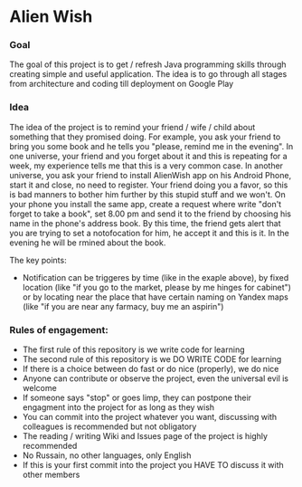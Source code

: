 # Alien Wish

### Goal ###

The goal of this project is to get / refresh Java programming skills through creating simple and useful application. The idea is to go through all stages from architecture and coding till deployment on Google Play

### Idea ###

The idea of the project is to remind your friend / wife / child about something that they promised doing. For example, you ask your friend to bring you some book and he tells you "please, remind me in the evening". In one universe, your friend and you  forget about it and this is repeating for a week, my experience tells me that this is a very common case. In another universe, you ask your friend to install AlienWish app on his Android Phone, start it and close, no need to register. Your friend doing you a favor, so this is bad manners to bother him further by this stupid stuff and we won't. On your phone you install the same app, create a request where write "don't forget to take a book", set 8.00 pm and send it to the friend by choosing his name in the phone's address book. By this time, the friend gets alert that you are trying to set a notofocation for him, he accept it and this is it. In the evening he will be rmined about the book.

The key points:

* Notification can be triggeres by time (like in the exaple above), by fixed location (like "if you go to the market, please by me hinges for cabinet") or by locating near the place that have certain naming on Yandex maps  (like "if you are near any farmacy, buy me an aspirin")

### Rules of engagement: ###

* The first rule of this repository is we write code for learning
* The second rule of this repository is we DO WRITE CODE for learning
* If there is a choice between do fast or do nice (properly), we do nice
* Anyone can contribute or observe the project, even the universal evil is welcome
* If someone says "stop" or goes limp, they can postpone their engagment into the project for as long as they wish
* You can commit into the project whatever you want, discussing with colleagues is recommended but not obligatory
* The reading / writing Wiki and Issues page of the project is highly recommended
* No Russain, no other languages, only English
* If this is your first commit into the project you HAVE TO discuss it with other members
